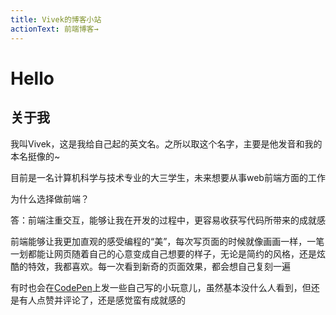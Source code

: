```yaml
---
title: Vivek的博客小站
actionText: 前端博客→
---
```


# Hello

## 关于我

我叫Vivek，这是我给自己起的英文名。之所以取这个名字，主要是他发音和我的本名挺像的~

目前是一名计算机科学与技术专业的大三学生，未来想要从事web前端方面的工作

为什么选择做前端？

答：前端注重交互，能够让我在开发的过程中，更容易收获写代码所带来的成就感

前端能够让我更加直观的感受编程的“美”，每次写页面的时候就像画画一样，一笔一划都能让网页随着自己的心意变成自己想要的样子，无论是简约的风格，还是炫酷的特效，我都喜欢。每一次看到新奇的页面效果，都会想自己复刻一遍

有时也会在[CodePen](https://codepen.io/eddievandeer)上发一些自己写的小玩意儿，虽然基本没什么人看到，但还是有人点赞并评论了，还是感觉蛮有成就感的

